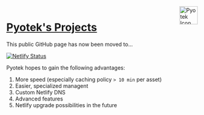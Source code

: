 <a href="https://pyotek.dev/" target="_blank">
    <img align="right" alt="Pyotek Icon" src="https://pyotek.dev/logo.png" width="48" height="48">
</a>

# [Pyotek's Projects](https://pyotek.dev/) 

This public GitHub page has now been moved to...

[![Netlify Status](https://api.netlify.com/api/v1/badges/86c1ffb4-0b0e-4014-8dd3-3a6ffb10ef5d/deploy-status)](https://app.netlify.com/sites/pyotek/deploys)

Pyotek hopes to gain the following advantages:

1. More speed (especially caching policy `> 10 min` per asset)
2. Easier, specialized managent
3. Custom Netlify DNS
4. Advanced features
5. Netlify upgrade possibilities in the future